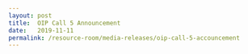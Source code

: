 ```yaml
---
layout: post
title:  OIP Call 5 Announcement
date:   2019-11-11
permalink: /resource-room/media-releases/oip-call-5-accouncement
---
```

